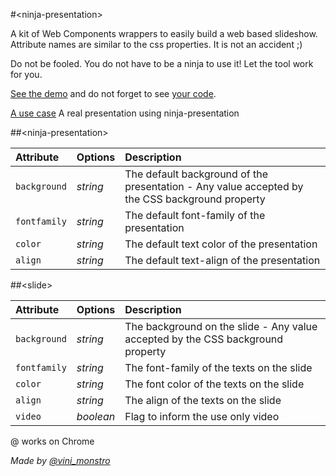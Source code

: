 #&lt;ninja-presentation&gt;

A kit of Web Components wrappers to easily build a web based slideshow.
Attribute names are similar to the css properties. It is not an accident ;)

Do not be fooled. You do not have to be a ninja to use it! Let the tool work for you.

[See the demo](http://viniciusalmeida.github.io/ninja-presentation) and do not forget to see [your code](https://github.com/viniciusalmeida/ninja-presentation/blob/gh-pages/index.html).

[A use case](http://viniciusalmeida.github.io/presentations/introducing-the-gruntjs) A real presentation using ninja-presentation

##&lt;ninja-presentation&gt;

|Attribute|Options|Description|
|:--------|:------|:----------|
|`background`|*string*|The default background of the presentation - Any value accepted by the CSS background property|
|`fontfamily`|*string*|The default font-family of the presentation|
|`color`|*string*|The default text color of the presentation|
|`align`|*string*|The default text-align of the presentation|

##&lt;slide&gt;

|Attribute|Options|Description|
|:--------|:------|:----------|
|`background`|*string*|The background on the slide - Any value accepted by the CSS background property|
|`fontfamily`|*string*|The font-family of the texts on the slide|
|`color`|*string*|The font color of the texts on the slide|
|`align`|*string*|The align of the texts on the slide|
|`video`|*boolean*|Flag to inform the use only video|

@ works on Chrome

*Made by [@vini_monstro](https://twitter.com/vini_monstro)*
